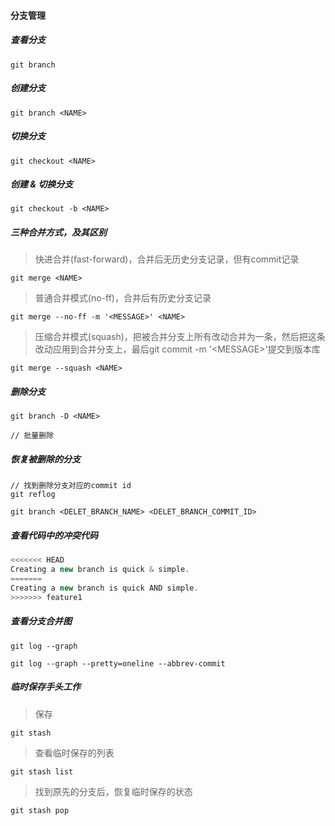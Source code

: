 #### 分支管理

##### 查看分支

``` base
git branch
```

##### 创建分支

``` base
git branch <NAME>
```

##### 切换分支

``` base
git checkout <NAME>
```

##### 创建 & 切换分支

``` base
git checkout -b <NAME>
```

##### 三种合并方式，及其区别

> 快进合并(fast-forward)，合并后无历史分支记录，但有commit记录

``` base
git merge <NAME>
```

> 普通合并模式(no-ff)，合并后有历史分支记录

``` base
git merge --no-ff -m '<MESSAGE>' <NAME>
```

> 压缩合并模式(squash)，把被合并分支上所有改动合并为一条，然后把这条改动应用到合并分支上，最后git commit -m '\<MESSAGE\>'提交到版本库

``` base
git merge --squash <NAME>
```

##### 删除分支

``` base
git branch -D <NAME>

// 批量删除
```

##### 恢复被删除的分支

``` base
// 找到删除分支对应的commit id
git reflog

git branch <DELET_BRANCH_NAME> <DELET_BRANCH_COMMIT_ID>
```

##### 查看代码中的冲突代码

``` javascript
<<<<<<< HEAD
Creating a new branch is quick & simple.
=======
Creating a new branch is quick AND simple.
>>>>>>> feature1
```

##### 查看分支合并图

``` base
git log --graph
```

``` base
git log --graph --pretty=oneline --abbrev-commit
```

##### 临时保存手头工作

> 保存
``` base
git stash
```

> 查看临时保存的列表
``` base
git stash list
```

> 找到原先的分支后，恢复临时保存的状态
``` base
git stash pop
```
